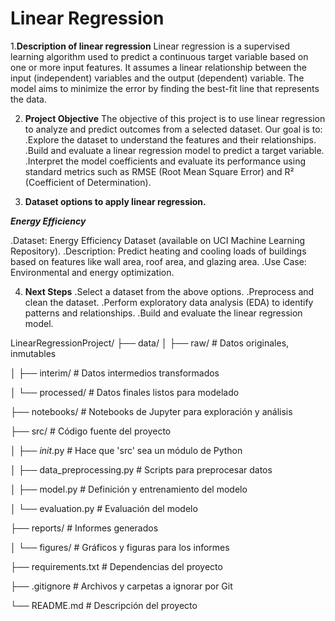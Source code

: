 ﻿# Linear Regression
1.**Description of linear regression**
Linear regression is a supervised learning algorithm used to predict a continuous target variable based on one or more input features. It assumes a linear relationship between the input (independent) variables and the output (dependent) variable. The model aims to minimize the error by finding the best-fit line that represents the data.

2. **Project Objective**
The objective of this project is to use linear regression to analyze and predict outcomes from a selected dataset. Our goal is to:
 .Explore the dataset to understand the features and their relationships.
 .Build and evaluate a linear regression model to predict a target variable.
 .Interpret the model coefficients and evaluate its performance using standard metrics such as RMSE (Root Mean Square Error) and R² (Coefficient of Determination).

3. **Dataset options to apply linear regression.**

***Energy Efficiency***

  .Dataset: Energy Efficiency Dataset (available on UCI Machine Learning Repository).
  .Description: Predict heating and cooling loads of buildings based on features like wall area, roof area, and glazing area.
  .Use Case: Environmental and energy optimization.

4. **Next Steps**
 .Select a dataset from the above options.
 .Preprocess and clean the dataset.
 .Perform exploratory data analysis (EDA) to identify patterns and relationships.
 .Build and evaluate the linear regression model.

LinearRegressionProject/
├── data/
│   ├── raw/            # Datos originales, inmutables

│   ├── interim/        # Datos intermedios transformados

│   └── processed/      # Datos finales listos para modelado

├── notebooks/           # Notebooks de Jupyter para exploración y análisis

├── src/                 # Código fuente del proyecto

│   ├── _init_.py      # Hace que 'src' sea un módulo de Python

│   ├── data_preprocessing.py  # Scripts para preprocesar datos

│   ├── model.py         # Definición y entrenamiento del modelo

│   └── evaluation.py    # Evaluación del modelo

├── reports/             # Informes generados

│   └── figures/         # Gráficos y figuras para los informes

├── requirements.txt     # Dependencias del proyecto

├── .gitignore           # Archivos y carpetas a ignorar por Git

└── README.md            # Descripción del proyecto
